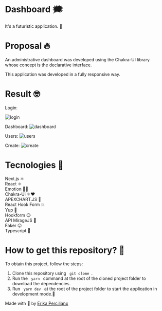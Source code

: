 # Dashboard 🗯️
It's a futuristic application. 🚀 <br />
# Proposal 🔥
An administrative dashboard was developed using the Chakra-UI library whose concept is the declarative interface.

This application was developed in a fully responsive way.

# Result 🤓

Login:

![login](https://user-images.githubusercontent.com/48223561/134430535-aa70c528-0c66-4e9a-9079-c3316f9dbe28.png)


Dashboard:
![dashboard](https://user-images.githubusercontent.com/48223561/134416242-18b3dc4b-3687-4298-b174-c8c9ec68c2a7.png)

Users:
![users](https://user-images.githubusercontent.com/48223561/134544218-55969f19-5f3b-4d06-86cd-aa1e08e1668b.png)

Create:
![create](https://user-images.githubusercontent.com/48223561/134544540-6bf359a1-a44f-43f3-8518-a5be01ad7ad7.png)



# Tecnologies 🚀
Next.js ⚛️ <br />
React ⚛️ <br />
Emotion 💅🏻 <br />
Chakra-Ui ⚛️❤️ <br />
APEXCHART.JS 🤩 <br />
React Hook Form 💥 <br />
Yup 🤘 <br />
Hookform  😉 <br />
API MirageJS 🤯 <br />
Faker 😛 <br />
Typescript 🦕
# How to get this repository? 🤔
To obtain this project, follow the steps:
1. Clone this repository using <code> git clone </code>.
2. Run the <code> yarn </code> command at the root of the cloned project folder to download the dependencies.
3. Run <code> yarn dev </code> at the root of the project folder to start the application in development mode.🚀

Made with 💜 by [Erika Perciliano](https://github.com/erikaperciliano)
<br />
